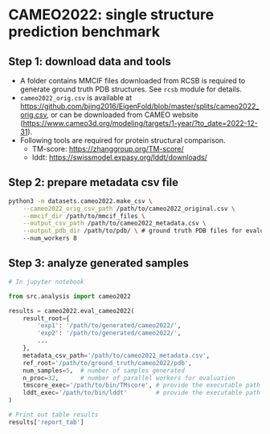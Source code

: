 # CAMEO2022: single structure prediction benchmark


## Step 1: download data and tools

- A folder contains MMCIF files downloaded from RCSB is required to generate ground truth PDB structures. See `rcsb` module for details.
- `cameo2022_orig.csv` is available at https://github.com/bjing2016/EigenFold/blob/master/splits/cameo2022_orig.csv, or can be downloaded from CAMEO website (https://www.cameo3d.org/modeling/targets/1-year/?to_date=2022-12-31).
- Following tools are required for protein structural comparison.
  - TM-score: https://zhanggroup.org/TM-score/
  - lddt: https://swissmodel.expasy.org/lddt/downloads/


## Step 2: prepare metadata csv file
```bash
python3 -m datasets.cameo2022.make_csv \
    --cameo2022_orig_csv_path /path/to/cameo2022_original.csv \
    --mmcif_dir /path/to/mmcif_files \
    --output_csv_path /path/to/cameo2022_metadata.csv \
    --output_pdb_dir /path/to/pdb/ \ # ground truth PDB files for evaluation
    --num_workers 8
```


## Step 3: analyze generated samples

```python
# In jupyter notebook

from src.analysis import cameo2022

results = cameo2022.eval_cameo2022(
    result_root={
        'exp1': '/path/to/generated/cameo2022/',
        'exp2': '/path/to/generated/cameo2022/',
        ...
    },
    metadata_csv_path='/path/to/cameo2022_metadata.csv',
    ref_root='/path/to/ground_truth/cameo2022/pdb',
    num_samples=5,  # number of samples generated
    n_proc=32,      # number of parallel workers for evaluation
    tmscore_exec='/path/to/bin/TMscore', # provide the executable path if the env variable TMSCORE is not set
    lddt_exec='/path/to/bin/lddt'        # provide the executable path if the env variable LDDT is not set
)

# Print out table results
results['report_tab']
```
